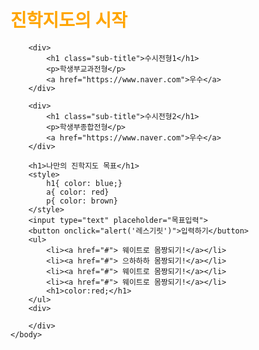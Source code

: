 <html>
    <head>
        <!--타이틀-->
        <title>🍀 2025학년도 대입정보시스템</title>
    </head>
    <body>
        <!--스타트핏: 운동의시작  -->
        <h1 id="main-title">진학지도의 시작</h1>
        <style>
            #main-title{color: orange}
            .sub-title {font-size:24px;
            }
        </style>

        <div>
            <h1 class="sub-title">수시전형1</h1>
            <p>학생부교과전형</p>
            <a href="https://www.naver.com">우수</a>
        </div>

        <div>
            <h1 class="sub-title">수시전형2</h1>
            <p>학생부종합전형</p>
            <a href="https://www.naver.com">우수</a>
        </div>

        <h1>나만의 진학지도 목표</h1>
        <style>
            h1{ color: blue;}
            a{ color: red}
            p{ color: brown}
        </style>
        <input type="text" placeholder="목표입력">
        <button onclick="alert('레스기릿')">입력하기</button>
        <ul>
            <li><a href="#"> 웨이트로 몸짱되기!</a></li>
            <li><a href="#"> 으하하하 몸짱되기!</a></li>
            <li><a href="#"> 웨이트로 몸짱되기!</a></li>
            <li><a href="#"> 웨이트로 몸짱되기!</a></li>
            <h1>color:red;</h1>
        </ul>
        <div>

        </div>
    </body>    
</html>
